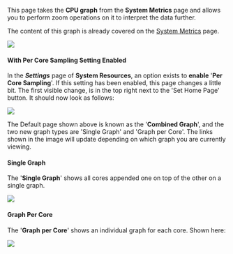 

This page takes the **CPU graph** from the **System Metrics** page and
allows you to perform zoom operations on it to interpret the data
further.

The content of this graph is already covered on the [System
Metrics](System-Metrics.md) page.  

![](/frdocs/attachments/245554869/245554876.png)

#### With Per Core Sampling Setting Enabled

In the ***Settings*** page of **System Resources**, an option exists to
**enable** '**Per Core Sampling**'. If this setting has been enabled,
this page changes a little bit. The first visible change, is in the top
right next to the 'Set Home Page' button. It should now look as follows:

![](/frdocs/attachments/245554928/245554933.png)

The Default page shown above is known as the '**Combined Graph**', and
the two new graph types are 'Single Graph' and 'Graph per Core'. The
links shown in the image will update depending on which graph you are
currently viewing.

#### Single Graph

The '**Single Graph**' shows all cores appended one on top of the other
on a single graph.

![](/frdocs/attachments/245554869/245554881.png)

#### Graph Per Core

The '**Graph per Core**' shows an individual graph for each core. Shown
here:

![](/frdocs/attachments/245554928/245554938.png)